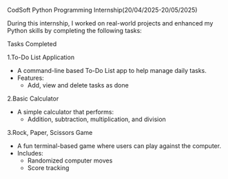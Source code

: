 CodSoft Python Programming Internship(20/04/2025-20/05/2025)

During this internship, I worked on real-world projects and enhanced my Python skills by completing the following tasks:

Tasks Completed

1.To-Do List Application
- A command-line based To-Do List app to help manage daily tasks.
- Features:
  - Add, view and delete tasks as done
    
2.Basic Calculator
- A simple calculator that performs:
  - Addition, subtraction, multiplication, and division

3.Rock, Paper, Scissors Game
- A fun terminal-based game where users can play against the computer.
- Includes:
  - Randomized computer moves
  - Score tracking
  


